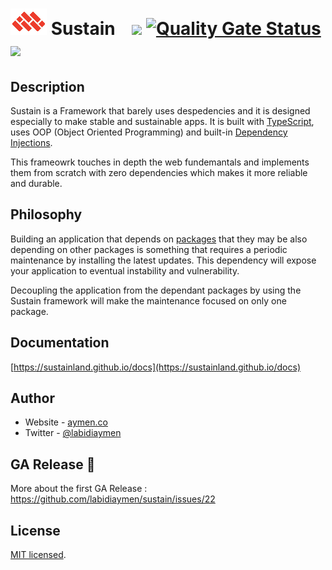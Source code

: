 
# ![](public/logo.png) Sustain &nbsp;&nbsp;  ![](https://github.com/labidiaymen/sustain/workflows/Sustain%20CI/badge.svg) [![Quality Gate Status](https://sonarcloud.io/api/project_badges/measure?project=labidiaymen_sustain&metric=alert_status)](https://sonarcloud.io/dashboard?id=labidiaymen_sustain) ![](https://codecov.io/gh/labidiaymen/sustain/branch/master/graph/badge.svg) 




## Description

Sustain is a Framework that barely uses despedencies and it is designed especially to make stable and sustainable apps. It is built with [TypeScript](https://www.typescriptlang.org/), uses OOP (Object Oriented Programming) and built-in [Dependency Injections](https://en.wikipedia.org/wiki/Dependency_injection). 

This frameowrk touches in depth the web fundemantals and implements them from scratch with zero dependencies which makes it more reliable and durable.

## Philosophy

Building an application that depends on [packages](https://www.npmjs.com/) that they may be also depending on other packages is something that requires a periodic maintenance by installing the latest updates. 
This dependency will expose your application to eventual instability and vulnerability. 

Decoupling the application from the dependant packages by using the Sustain framework will make the maintenance focused on only one package.

## Documentation
 [https://sustainland.github.io/docs](https://sustainland.github.io/docs)

## Author

* Website - [aymen.co](https://aymen.co)
* Twitter - [@labidiaymen](https://twitter.com/labidiaymen)

## GA Release 🚀
More about the first GA Release : https://github.com/labidiaymen/sustain/issues/22

## License

[MIT licensed](LICENSE).
